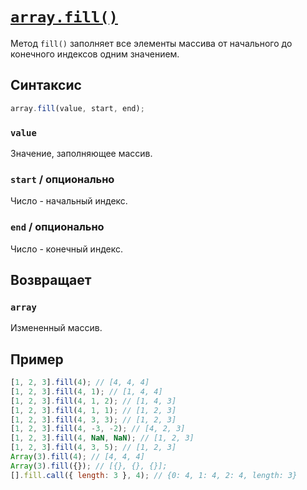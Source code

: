 # [`array.fill()`](../index.md)

Метод `fill()` заполняет все элементы массива от начального до конечного индексов одним значением.

## Синтаксис

```js
array.fill(value, start, end);
```

### `value`

Значение, заполняющее массив.

### `start` / опционально

Число - начальный индекс.

### `end` / опционально

Число - конечный индекс.

## Возвращает

### `array`

Измененный массив.

## Пример

```js
[1, 2, 3].fill(4); // [4, 4, 4]
[1, 2, 3].fill(4, 1); // [1, 4, 4]
[1, 2, 3].fill(4, 1, 2); // [1, 4, 3]
[1, 2, 3].fill(4, 1, 1); // [1, 2, 3]
[1, 2, 3].fill(4, 3, 3); // [1, 2, 3]
[1, 2, 3].fill(4, -3, -2); // [4, 2, 3]
[1, 2, 3].fill(4, NaN, NaN); // [1, 2, 3]
[1, 2, 3].fill(4, 3, 5); // [1, 2, 3]
Array(3).fill(4); // [4, 4, 4]
Array(3).fill({}); // [{}, {}, {}];
[].fill.call({ length: 3 }, 4); // {0: 4, 1: 4, 2: 4, length: 3}
```
